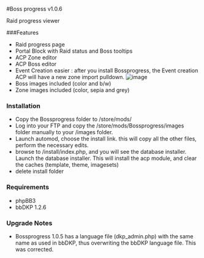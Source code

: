 #Boss progress v1.0.6

Raid progress viewer


###Features
*	Raid progress page
*	Portal Block with Raid status and Boss tooltips
*	ACP Zone editor
*	ACP Boss editor
*	Event Creation easier : after you install Bossprogress, the Event creation ACP will have a new zone import pulldown. 
		![image](http://i.imgur.com/uQ9NY.png)
*	Boss images included (color and b/w)
*	Zone images included (color, sepia and grey)


### Installation
* 	Copy the Bossprogress folder to /store/mods/
* 	Log into your FTP and copy the /store/mods/Bossprogress/images folder manually to your /images folder.
* 	Launch automod, choose the install link. this will copy all the other files, perform the necessary edits. 
* 	browse to /install/index.php, and you will see the database installer. Launch the database installer.  This will install the acp module, and clear the caches (template, theme, imagesets)
* 	delete install folder


### Requirements
*	phpBB3
*	bbDKP 1.2.6



### Upgrade Notes
*	Bossprogress 1.0.5 has a language file (dkp_admin.php) with the same name as used in bbDKP, thus overwriting the bbDKP language file. This was corrected. 




